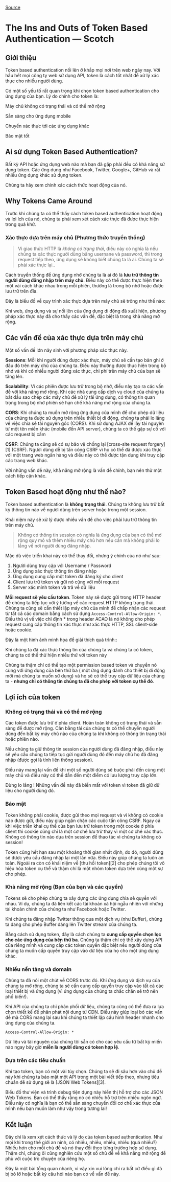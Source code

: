 
[Source](https://scotch.io/tutorials/the-ins-and-outs-of-token-based-authentication "Permalink to The Ins and Outs of Token Based Authentication ― Scotch")

# The Ins and Outs of Token Based Authentication ― Scotch

## Giới thiệu

Token based authentication nổi lên ở khắp mọi nơi trên web ngày nay. Với hầu hết mọi công ty web sử dụng API, token là cách tốt nhất để xử lý xác thực cho nhiều người dùng.

Có một số yếu tố rất quan trọng khi chọn token based authentication cho ứng dụng của bạn. Lý do chính cho token là:

Máy chủ không có trạng thái và có thể mở rộng 

Sẵn sàng cho ứng dụng mobile

Chuyển xác thực tới các ứng dụng khác

Bảo mật tốt 

## Ai sử dụng Token Based Authentication?

Bất kỳ API hoặc ứng dụng web nào mà bạn đã gặp phải đều có khả năng sử dụng token. Các ứng dụng như Facebook, Twitter, Google+, GitHub và rất nhiều ứng dụng khác sử dụng token.

Chúng ta hãy xem chính xác cách thức hoạt động của nó.

## Why Tokens Came Around

Trước khi chúng ta có thể thấy cách token based authentication hoạt động và lợi ích của nó, chúng ta phải xem xét cách xác thực đã được thực hiện trong quá khứ.

### Xác thực dựa trên máy chủ (Phương thức truyền thống)

> Vì giao thức HTTP là _không có trạng thái_, điều này có nghĩa là nếu chúng ta xác thực người dùng bằng usernane và password, thì trong request tiếp theo, ứng dụng sẽ không biết chúng ta là ai. Chúng ta sẽ phải xác thực lại..

Cách truyền thống để ứng dụng nhớ chúng ta là ai đó là **lưu trữ thông tin người dùng đăng nhập trên máy chủ**. Điều này có thể được thực hiện theo một vài cách khác nhau trong mỗi phiên, thường là trong bộ nhớ hoặc được lưu trữ trên đĩa.

Đây là biểu đồ về quy trình xác thực dựa trên máy chủ sẽ trông như thế nào:

Khi web, ứng dụng và sự nổi lên của ứng dụng di động đã xuất hiện, phương pháp xác thực này đã cho thấy các vấn đề, đặc biệt là trong khả năng mở rộng.

## Các vấn đề của xác thực dựa trên máy chủ

Một số vấn đề lớn nảy sinh với phương pháp xác thực này.

**Sessions**: Mỗi khi người dùng được xác thực, máy chủ sẽ cần tạo bản ghi ở đâu đó trên máy chủ của chúng ta. Điều này thường được thực hiện trong bộ nhớ và khi có nhiều người dùng xác thực, chi phí trên máy chủ của bạn sẽ tăng lên.

**Scalability**: Vì các phiên được lưu trữ trong bộ nhớ, điều này tạo ra các vấn đề với khả năng mở rộng. Khi các nhà cung cấp dịch vụ cloud của chúng ta bắt đầu sao chép các máy chủ để xử lý tải ứng dụng, có thông tin quan trọng trong bộ nhớ phiên sẽ hạn chế khả năng mở rộng của chúng ta.

**CORS**: Khi chúng ta muốn mở rộng ứng dụng của mình để cho phép dữ liệu của chúng ta được sử dụng trên nhiều thiết bị di động, chúng ta phải lo lắng về việc chia sẻ tài nguyên gốc (CORS). Khi sử dụng AJAX để lấy tài nguyên từ một tên miền khác (mobile đến API server), chúng ta có thể gặp sự cố với các request bị cấm

**CSRF**: Chúng ta cũng sẽ có sự bảo vệ chống lại [cross-site request forgery][1] (CSRF). Người dùng dễ bị tấn công CSRF vì họ có thể đã được xác thực với một trang web ngân hàng và điều này có thể được tận dụng khi truy cập các trang web khác.

Với những vấn đề này, khả năng mở rộng là vấn đề chính, bạn nên thử một cách tiếp cận khác.

## Token Based hoạt động như thế nào?

Token based authentication là **không trạng thái**. Chúng ta không lưu trữ bất kỳ thông tin nào về người dùng trên server hoặc trong một session.

Khái niệm này sẽ xử lý được nhiều vấn đề cho việc phải lưu trữ thông tin trên máy chủ.

> Không có thông tin session có nghĩa là ứng dụng của bạn có thể mở rộng quy mô và thêm nhiều máy chủ hơn nếu cần mà không phải lo lắng về nơi người dùng đăng nhập.

Mặc dù việc triển khai này có thể thay đổi, nhưng ý chính của nó như sau:

1. Người dùng truy cập với Username / Password
2. Ứng dụng xác thực thông tin đăng nhập
3. Ứng dụng cung cấp một token đã đăng ký cho client
4. Client lưu trữ token và gửi nó cũng với mỗi request
5. Server xác minh token và trả về dữ liệu

**Mỗi request sẽ yêu cầu token**. Token này sẽ được gửi trong HTTP header để chúng ta tiếp tục với ý tưởng về các request HTTP không trạng thái. Chúng ta cũng sẽ cần thiết lập máy chủ của mình để chấp nhận các request từ tất cả các domain bằng cách sử dụng `Access-Control-Allow-Origin: *`. Điều thú vị về việc chỉ định * trong header ACAO là nó không cho phép request cung cấp thông tin xác thực như xác thực  HTTP, SSL client-side hoặc cookie.

Đây là một hình ảnh minh họa để giải thích quá trình::

Khi chúng ta đã xác thực thông tin của chúng ta và chúng ta có token, chúng ta có thể thử hiện nhiều thứ với token này

Chúng ta thậm chí có thể tạo một permission based token và chuyển nó cùng với ứng dụng của bên thứ ba ( một ứng dụng dành cho thiết bị di động mới mà chúng ta muốn sử dụng) và họ sẽ có thể truy cập dữ liệu của chúng ta - **nhưng chỉ có thông tin chúng ta đã cho phép với token cụ thể đó**.


## Lợi ích của token

### Không có trạng thái và có thể mở rộng

Các token được lưu trữ ở phía client. Hoàn toàn không có trạng thái và sẵn sàng để được mở rộng. Cân bằng tải của chúng ts có thể chuyển người dùng đến bất kỳ máy chủ nào của chúng ta khi không có thông tin trạng thái hoặc phiên nào.

Nếu chúng ta giữ thông tin session của người dùng đã đăng nhập, điều này sẽ yêu cầu chúng ta tiếp tục gửi người dùng đó đến máy chủ họ đã đăng nhập (được gọi là tính liên thông session).

Điều này mang lại vấn đề khi một số người dùng sẽ buộc phải đến cùng một máy chủ và điều này có thể dẫn đến một điểm có lưu lượng truy cập  lớn.

Đừng lo lắng ! Những vấn đề này đã biến mất với token vì token đã giữ dữ liệu cho người dùng đó.

### Bảo mật

Token không phải cookie, được gửi theo mọi request và vì không có cookie nào được gửi, điều này giúp ngăn chặn các cuộc tấn công CSRF. Ngay cả khi việc triển khai cụ thể của bạn lưu trữ token trong một cookie ở phía client thì cookie cũng chỉ là một cơ chế lưu trữ thay vì một cơ chế xác thực. Không có thông tin nào dựa trên session để thao tác vì chúng ta không có session!

Token cũng hết hạn sau một khoảng thời gian nhất định, do đó, người dùng sẽ được yêu cầu đăng nhập lại một lần nữa. Điều này giúp chúng ta luôn an toàn. Ngoài ra còn có khái niệm về [thu hồi token][2] cho phép chúng tôi vô hiệu hóa token cụ thể và thậm chí là một nhóm token dựa trên cùng một sự cho phép.

### Khả năng mở rộng (Bạn của bạn và các quyền)

Tokens sẽ cho phép chúng ta xây dựng các ứng dụng chia sẻ quyền với nhau. Ví dụ, chúng ta đã liên kết các tài khoản xã hội ngẫu nhiên với những tài khoản chính của chúng ta như Facebook hoặc Twitter.

Khi chúng ta đăng nhập Twitter thông qua một dịch vụ (như Buffer), chúng ta đang cho phép Buffer đăng lên Twitter stream của chúng ta.

Bằng cách sử dụng token, đây là cách chúng ta **cung cấp quyền chọn lọc cho các ứng dụng của bên thứ ba**. Chúng ta thậm chí có thể xây dựng API của riêng mình và cung cấp các token quyền đặc biệt nếu người dùng của chúng ta muốn cấp quyền truy cập vào dữ liệu của họ cho một ứng dụng khác.

### Nhiều nền tảng và domain

Chúng ta đã nói một chút về CORS trước đó. Khi ứng dụng và dịch vụ của chúng ta mở rộng, chúng ta sẽ cần cung cấp quyền truy cập vào tất cả các loại thiết bị và ứng dụng (vì ứng dụng của chúng ta chắc chắn sẽ trở nên phổ biến!).

Khi API của chúng ta chỉ phân phối dữ liệu, chúng ta cũng có thể đưa ra lựa chọn thiết kế để phân phát nội dung từ CDN. Điều này giúp loại bỏ các vấn đề mà CORS mang lại sau khi chúng ta thiết lập cấu hình header nhanh cho ứng dụng của chúng ta.
    
    
    Access-Control-Allow-Origin: *
    

Dữ liệu và tài nguyên của chúng tôi sẵn có cho các yêu cầu từ bất kỳ miền nào ngay bây giờ **miễn là người dùng có token hợp lệ**.

### Dựa trên các tiêu chuẩn

Khi tạo token, bạn có một vài tùy chọn. Chúng ta sẽ đi sâu hơn vào chủ đề này khi chúng ta bảo mật một API trong một bài viết tiếp theo, nhưng tiêu chuẩn để sử dụng sẽ là [JSON Web Tokens][3].

Biểu đồ thư viện và trình debug tiện dụng này hiển thị hỗ trợ cho các JSON Web Tokens. Bạn có thể thấy rằng nó có nhiều hỗ trợ trên nhiều ngôn ngữ. Điều này có nghĩa là bạn có thể sẵn sàng chuyển đổi cơ chế xác thực của mình nếu bạn muốn làm như vậy trong tương lai!

## Kết luận

Đây chỉ là xem xét cách thức và lý do của token based authentication. Như mọi khi trong thế giới an ninh, có nhiều, nhiều, nhiều, nhiều (quá nhiều?) Nhiều hơn cho mỗi chủ đề và nó thay đổi theo từng trường hợp sử dụng. Thậm chí, chúng ôi cũng nghiên cứu một số chủ đề về khả năng mở rộng để phù với cuộc trò chuyện của riêng họ.

Đây là một bài tổng quan nhanh, vì vậy xin vui lòng chỉ ra bất cứ điều gì đã bị bỏ lỡ hoặc bất kỳ câu hỏi nào bạn có về vấn đề này.


  
